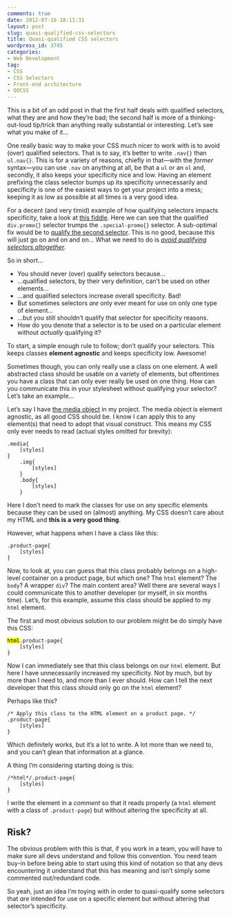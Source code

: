 ```yaml
---
comments: true
date: 2012-07-16 18:11:31
layout: post
slug: quasi-qualified-css-selectors
title: Quasi-qualified CSS selectors
wordpress_id: 3745
categories:
- Web Development
tag:
- CSS
- CSS Selectors
- Front-end architecture
- OOCSS
---
```


This is a bit of an odd post in that the first half deals with qualified selectors, what they are and how they’re bad; the second half is more of a thinking-out-loud tip/trick than anything really substantial or interesting. Let’s see what you make of it...

One really basic way to make your CSS much nicer to work with is to avoid (over) qualified selectors. That is to say, it’s better to write `.nav{}` than `ul.nav{}`. This is for a variety of reasons, chiefly in that—with the _former_ syntax—you can use `.nav` on anything at all, be that a `ul` or an `ol` and, secondly, it also keeps your specificity nice and low. Having an element prefixing the class selector bumps up its specificity unnecessarily and specificity is one of the easiest ways to get your project into a mess; keeping it as low as possible at all times is a very good idea.

For a decent (and very timid) example of how qualifying selectors impacts specificity, take a look at [this fiddle](http://jsfiddle.net/csswizardry/WTmwh/). Here we can see that the qualified `div.promo{}` selector trumps the `.special-promo{}` selector. A sub-optimal fix would be to [qualify the second selector](http://jsfiddle.net/csswizardry/WTmwh/1/). This is no good, because this will just go on and on and on… What we need to do is [_avoid qualifying selectors altogether_](http://jsfiddle.net/csswizardry/WTmwh/2/).

So in short…

* You should never (over) qualify selectors because…
* …qualified selectors, by their very definition, can’t be used on other elements…
* …and qualified selectors increase overall specificity. Bad!
* But sometimes selectors _are_ only ever meant for use on only one type of element…
* …but you still shouldn’t qualify that selector for specificity reasons.
* How do you denote that a selector is to be used on a particular element without _actually_ qualifying it?

To start, a simple enough rule to follow; don’t qualify your selectors. This keeps classes **element agnostic** and keeps specificity low. Awesome!

Sometimes though, you can only really use a class on one element. A well abstracted class should be usable on a variety of elements, but oftentimes you have a class that can only ever really be used on one thing. How can you communicate this in your stylesheet without qualifying your selector? Let’s take an example…

Let’s say I have [the media object](http://www.stubbornella.org/content/2010/06/25/the-media-object-saves-hundreds-of-lines-of-code/) in my project. The media object is element agnostic, as all good CSS should be. I know I can apply this to any element(s) that need to adopt that visual construct. This means my CSS only ever needs to read (actual styles omitted for brevity):

    .media{
        [styles]
    }
        .img{
            [styles]
        }
        .body{
            [styles]
        }

Here I don’t need to mark the classes for use on any specific elements because they can be used on (almost) anything. My CSS doesn’t care about my HTML and **this is a very good thing**.

However, what happens when I have a class like this:

    .product-page{
        [styles]
    }

Now, to look at, you can guess that this class probably belongs on a high-level container on a product page, but which one? The `html` element? The `body`? A wrapper `div`? The main content area? Well there are several ways I could communicate this to another developer (or myself, in six months time). Let’s, for this example, assume this class should be applied to my `html` element.

The first and most obvious solution to our problem might be do simply have this CSS:

<pre><code><mark>html</mark>.product-page{
    [styles]
}</code></pre>

Now I can immediately see that this class belongs on our `html` element. But here I have unnecessarily increased my specificity. Not by much, but by more than I need to, and more than I ever should. How can I tell the next developer that this class should only go on the `html` element?

Perhaps like this?
    
<pre><code><span class="code-comment">/* Apply this class to the HTML element on a product page. */</span>
.product-page{
    [styles]
}</code></pre>

Which definitely works, but it’s a lot to write. A lot more than we need to, and you can’t glean that information at a glance.

A thing I’m considering starting doing is this:

<pre><code><span class="code-comment">/*html*/</span>.product-page{
    [styles]
}</code></pre>

I write the element in a _comment_ so that it reads properly (a `html` element with a class of `.product-page`) but without altering the specificity at all.

## Risk?

The obvious problem with this is that, if you work in a team, you will have to make sure all devs understand and follow this convention. You need team buy-in before being able to start using this kind of notation so that any devs encountering it understand that this has meaning and isn’t simply some commented out/redundant code.

So yeah, just an idea I’m toying with in order to quasi-qualify some selectors that _are_ intended for use on a specific element but without altering that selector’s specificity.
